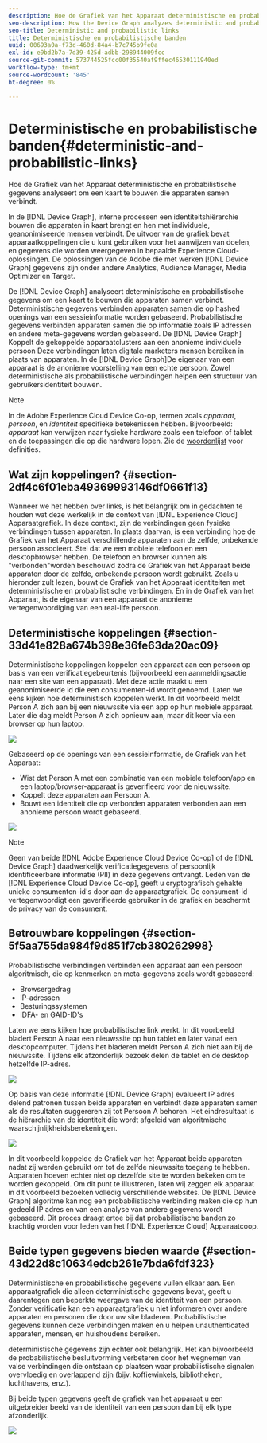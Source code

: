 ```yaml
---
description: Hoe de Grafiek van het Apparaat deterministische en probabilistische gegevens analyseert om een kaart te bouwen die apparaten samen verbindt.
seo-description: How the Device Graph analyzes deterministic and probabilistic data to build a map that links devices together.
seo-title: Deterministic and probabilistic links
title: Deterministische en probabilistische banden
uuid: 00693a0a-f73d-460d-84a4-b7c745b9fe0a
exl-id: e9bd2b7a-7d39-425d-adbb-298944009fcc
source-git-commit: 573744525fcc00f35540af9ffec46530111940ed
workflow-type: tm+mt
source-wordcount: '845'
ht-degree: 0%

---
```


# Deterministische en probabilistische banden{#deterministic-and-probabilistic-links}

Hoe de Grafiek van het Apparaat deterministische en probabilistische gegevens analyseert om een kaart te bouwen die apparaten samen verbindt.

In de [!DNL Device Graph], interne processen een identiteitshiërarchie bouwen die apparaten in kaart brengt en hen met individuele, geanonimiseerde mensen verbindt. De uitvoer van de grafiek bevat apparaatkoppelingen die u kunt gebruiken voor het aanwijzen van doelen, en gegevens die worden weergegeven in bepaalde Experience Cloud-oplossingen. De oplossingen van de Adobe die met werken [!DNL Device Graph] gegevens zijn onder andere Analytics, Audience Manager, Media Optimizer en Target.

De [!DNL Device Graph] analyseert deterministische en probabilistische gegevens om een kaart te bouwen die apparaten samen verbindt. Deterministische gegevens verbinden apparaten samen die op hashed openings van een sessieinformatie worden gebaseerd. Probabilistische gegevens verbinden apparaten samen die op informatie zoals IP adressen en andere meta-gegevens worden gebaseerd. De [!DNL Device Graph] Koppelt de gekoppelde apparaatclusters aan een anonieme individuele persoon Deze verbindingen laten digitale marketers mensen bereiken in plaats van apparaten. In de [!DNL Device Graph]De eigenaar van een apparaat is de anonieme voorstelling van een echte persoon. Zowel deterministische als probabilistische verbindingen helpen een structuur van gebruikersidentiteit bouwen.

>[!NOTE]
>
>In de Adobe Experience Cloud Device Co-op, termen zoals *apparaat*, *persoon*, en *identiteit* specifieke betekenissen hebben. Bijvoorbeeld: *apparaat* kan verwijzen naar fysieke hardware zoals een telefoon of tablet en de toepassingen die op die hardware lopen. Zie de [woordenlijst](../glossary.md#glossgroup-0f47d7fbd76c4759801f565f341a386c) voor definities.

## Wat zijn koppelingen? {#section-2df4c6f01eba49369993146df0661f13}

Wanneer we het hebben over links, is het belangrijk om in gedachten te houden wat deze werkelijk in de context van [!DNL Experience Cloud] Apparaatgrafiek. In deze context, zijn de verbindingen geen fysieke verbindingen tussen apparaten. In plaats daarvan, is een verbinding hoe de Grafiek van het Apparaat verschillende apparaten aan de zelfde, onbekende persoon associeert. Stel dat we een mobiele telefoon en een desktopbrowser hebben. De telefoon en browser kunnen als &quot;verbonden&quot;worden beschouwd zodra de Grafiek van het Apparaat beide apparaten door de zelfde, onbekende persoon wordt gebruikt. Zoals u hieronder zult lezen, bouwt de Grafiek van het Apparaat identiteiten met deterministische en probabilistische verbindingen. En in de Grafiek van het Apparaat, is de eigenaar van een apparaat de anonieme vertegenwoordiging van een real-life persoon.

## Deterministische koppelingen {#section-33d41e828a674b398e36fe63da20ac09}

Deterministische koppelingen koppelen een apparaat aan een persoon op basis van een verificatiegebeurtenis (bijvoorbeeld een aanmeldingsactie naar een site van een apparaat). Met deze actie maakt u een geanonimiseerde id die een consumenten-id wordt genoemd. Laten we eens kijken hoe deterministisch koppelen werkt. In dit voorbeeld meldt Person A zich aan bij een nieuwssite via een app op hun mobiele apparaat. Later die dag meldt Person A zich opnieuw aan, maar dit keer via een browser op hun laptop.

![](assets/link1.png)

Gebaseerd op de openings van een sessieinformatie, de Grafiek van het Apparaat:

* Wist dat Person A met een combinatie van een mobiele telefoon/app en een laptop/browser-apparaat is geverifieerd voor de nieuwssite.
* Koppelt deze apparaten aan Persoon A.
* Bouwt een identiteit die op verbonden apparaten verbonden aan een anonieme persoon wordt gebaseerd.

![](assets/link2.png)

>[!NOTE]
>
>Geen van beide [!DNL Adobe Experience Cloud Device Co-op] of de [!DNL Device Graph] daadwerkelijk verificatiegegevens of persoonlijk identificeerbare informatie (PII) in deze gegevens ontvangt. Leden van de [!DNL Experience Cloud Device Co-op], geeft u cryptografisch gehakte unieke consumenten-id&#39;s door aan de apparaatgrafiek. De consument-id vertegenwoordigt een geverifieerde gebruiker in de grafiek en beschermt de privacy van de consument.

## Betrouwbare koppelingen {#section-5f5aa755da984f9d851f7cb380262998}

Probabilistische verbindingen verbinden een apparaat aan een persoon algoritmisch, die op kenmerken en meta-gegevens zoals wordt gebaseerd:

* Browsergedrag
* IP-adressen
* Besturingssystemen
* IDFA- en GAID-ID&#39;s

Laten we eens kijken hoe probabilistische link werkt. In dit voorbeeld bladert Person A naar een nieuwssite op hun tablet en later vanaf een desktopcomputer. Tijdens het bladeren meldt Person A zich niet aan bij de nieuwssite. Tijdens elk afzonderlijk bezoek delen de tablet en de desktop hetzelfde IP-adres.

![](assets/link3.png)

Op basis van deze informatie [!DNL Device Graph] evalueert IP adres delend patronen tussen beide apparaten en verbindt deze apparaten samen als de resultaten suggereren zij tot Persoon A behoren. Het eindresultaat is de hiërarchie van de identiteit die wordt afgeleid van algoritmische waarschijnlijkheidsberekeningen.

![](assets/link4.png)

In dit voorbeeld koppelde de Grafiek van het Apparaat beide apparaten nadat zij werden gebruikt om tot de zelfde nieuwssite toegang te hebben. Apparaten hoeven echter niet op dezelfde site te worden bekeken om te worden gekoppeld. Om dit punt te illustreren, laten wij zeggen elk apparaat in dit voorbeeld bezoeken volledig verschillende websites. De [!DNL Device Graph] algoritme kan nog een probabilistische verbinding maken die op hun gedeeld IP adres en van een analyse van andere gegevens wordt gebaseerd. Dit proces draagt ertoe bij dat probabilistische banden zo krachtig worden voor leden van het [!DNL Experience Cloud] Apparaatcoop.

## Beide typen gegevens bieden waarde {#section-43d22d8c10634edcb261e7bda6fdf323}

Deterministische en probabilistische gegevens vullen elkaar aan. Een apparaatgrafiek die alleen deterministische gegevens bevat, geeft u daarentegen een beperkte weergave van de identiteit van een persoon. Zonder verificatie kan een apparaatgrafiek u niet informeren over andere apparaten en personen die door uw site bladeren. Probabilistische gegevens kunnen deze verbindingen maken en u helpen unauthenticated apparaten, mensen, en huishoudens bereiken.

deterministische gegevens zijn echter ook belangrijk. Het kan bijvoorbeeld de probabilistische besluitvorming verbeteren door het wegnemen van valse verbindingen die ontstaan op plaatsen waar probabilistische signalen overvloedig en overlappend zijn (bijv. koffiewinkels, bibliotheken, luchthavens, enz.).

Bij beide typen gegevens geeft de grafiek van het apparaat u een uitgebreider beeld van de identiteit van een persoon dan bij elk type afzonderlijk.

![](assets/link5.png)
